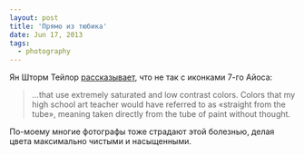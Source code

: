 ```yaml
---
layout: post
title: 'Прямо из тюбика'
date: Jun 17, 2013
tags:
  - photography
---
```


Ян Шторм Тейлор [рассказывает](http://ianstormtaylor.com/whats-wrong-with-the-ios-7-icons/ "What's Wrong with the iOS 7 Icons?"), что не так с иконками 7-го Айоса:

> …that use extremely saturated and low contrast colors. Colors that my high school art teacher would have referred to as «straight from the tube», meaning taken directly from the tube of paint without thought.

По-моему многие фотографы тоже страдают этой болезнью, делая цвета максимально чистыми и насыщенными.
